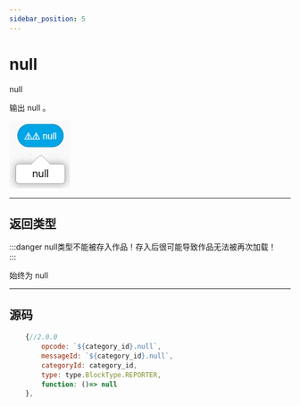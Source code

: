 ```yaml
---
sidebar_position: 5
---
```

# null

null  

输出 null 。  

![img](img\null\image.png)  


***
## 返回类型
:::danger
null类型不能被存入作品！存入后很可能导致作品无法被再次加载！  
:::

始终为 null  


***
## 源码
```js title="/categorys/string_and_type.js"
    {//2.0.0
        opcode: `${category_id}.null`,
        messageId: `${category_id}.null`,
        categoryId: category_id,
        type: type.BlockType.REPORTER,
        function: ()=> null
    },
```